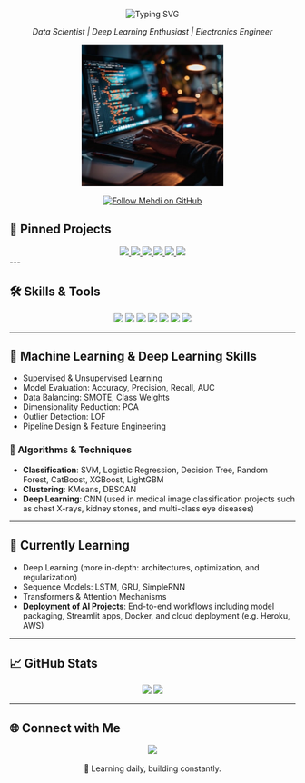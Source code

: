 <p align="center">
  <img src="https://readme-typing-svg.demolab.com?font=Fira+Code&weight=500&size=24&pause=1000&color=FF0000&center=true&vCenter=true&width=435&lines=Hi+there+%2C+I'm+Mehdi+Ghelich" alt="Typing SVG" />
</p>

<p align="center">
  <em>Data Scientist | Deep Learning Enthusiast | Electronics Engineer</em>
</p>

<p align="center">
  <img src="assets/coding-late-night-stockcake.jpg" width="250" alt="Late night coding in dark room"/>
</p>

<p align="center">
  <a href="https://github.com/mehdighelich1379?tab=followers">
    <img src="https://img.shields.io/badge/Follow-Mehdi%20Ghelich-c0c0c0?style=for-the-badge&logo=github&logoColor=white" alt="Follow Mehdi on GitHub"/>
  </a>
</p>

## 📌 Pinned Projects

<div align="center">

  <a href="https://github.com/mehdighelich1379/Smart-Fraud-Detection">
    <img src="https://github-readme-stats.vercel.app/api/pin/?username=mehdighelich1379&repo=Smart-Fraud-Detection&theme=default" />
  </a>
  <a href="https://github.com/mehdighelich1379/insurAI">
    <img src="https://github-readme-stats.vercel.app/api/pin/?username=mehdighelich1379&repo=insurAI&theme=default" />
  </a>

  <a href="https://github.com/mehdighelich1379/churn-prediction-ml-dl">
    <img src="https://github-readme-stats.vercel.app/api/pin/?username=mehdighelich1379&repo=churn-prediction-ml-dl&theme=default" />
  </a>
  <a href="https://github.com/mehdighelich1379/Heart_Disease">
    <img src="https://github-readme-stats.vercel.app/api/pin/?username=mehdighelich1379&repo=Heart_Disease&theme=default" />
  </a>

  <a href="https://github.com/mehdighelich1379/OCT-Retinal-Disease-Detection-CNN">
    <img src="https://github-readme-stats.vercel.app/api/pin/?username=mehdighelich1379&repo=OCT-Retinal-Disease-Detection-CNN&theme=default" />
  </a>
  <a href="https://github.com/mehdighelich1379/Chest-Xray-Pneumonia-Prediction">
    <img src="https://github-readme-stats.vercel.app/api/pin/?username=mehdighelich1379&repo=Chest-Xray-Pneumonia-Prediction&theme=default" />
  </a>

</div>
---

## 🛠️ Skills & Tools

<p align="center">
  <img src="https://img.shields.io/badge/Python-3776AB?logo=python&logoColor=white"/>
  <img src="https://img.shields.io/badge/MySQL-005C84?logo=mysql&logoColor=white"/>
  <img src="https://img.shields.io/badge/scikit--learn-F7931E?logo=scikit-learn&logoColor=white"/>
  <img src="https://img.shields.io/badge/TensorFlow-FF6F00?logo=tensorflow&logoColor=white"/>
  <img src="https://img.shields.io/badge/Keras-D00000?logo=keras&logoColor=white"/>
  <img src="https://img.shields.io/badge/Streamlit-FF4B4B?logo=streamlit&logoColor=white"/>
  <img src="https://img.shields.io/badge/Jupyter-F37626?logo=jupyter&logoColor=white"/>
</p>

---

## 🧠 Machine Learning & Deep Learning Skills

- Supervised & Unsupervised Learning  
- Model Evaluation: Accuracy, Precision, Recall, AUC  
- Data Balancing: SMOTE, Class Weights  
- Dimensionality Reduction: PCA  
- Outlier Detection: LOF  
- Pipeline Design & Feature Engineering  

### 📌 Algorithms & Techniques
- **Classification**: SVM, Logistic Regression, Decision Tree, Random Forest, CatBoost, XGBoost, LightGBM  
- **Clustering**: KMeans, DBSCAN  
- **Deep Learning**: CNN (used in medical image classification projects such as chest X-rays, kidney stones, and multi-class eye diseases)

---

## 🧬 Currently Learning

- Deep Learning (more in-depth: architectures, optimization, and regularization)
- Sequence Models: LSTM, GRU, SimpleRNN  
- Transformers & Attention Mechanisms  
- **Deployment of AI Projects**: End-to-end workflows including model packaging, Streamlit apps, Docker, and cloud deployment (e.g. Heroku, AWS)

---

## 📈 GitHub Stats

<p align="center">
  <img src="https://github-readme-stats.vercel.app/api?username=mehdighelich1379&show_icons=true&theme=radical" width="400"/>
  <img src="https://github-readme-streak-stats.herokuapp.com/?user=mehdighelich1379&theme=radical" width="400"/>
</p>

---

## 🌐 Connect with Me

<p align="center">
  <a href="https://www.linkedin.com/in/mehdighelich">
    <img src="https://img.shields.io/badge/LinkedIn-blue?logo=linkedin&style=for-the-badge"/>
  </a>
</p>

<p align="center">🚀 Learning daily, building constantly.</p>
